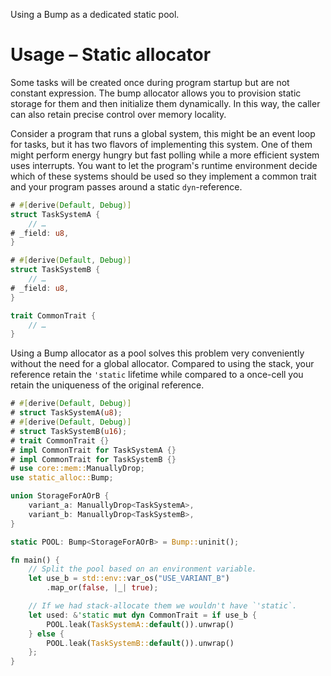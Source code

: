 Using a Bump as a dedicated static pool.

# Usage – Static allocator

Some tasks will be created once during program startup but are not constant expression. The
bump allocator allows you to provision static storage for them and then initialize them
dynamically. In this way, the caller can also retain precise control over memory locality.

Consider a program that runs a global system, this might be an event loop for tasks, but it has
two flavors of implementing this system. One of them might perform energy hungry but fast
polling while a more efficient system uses interrupts. You want to let the program's runtime
environment decide which of these systems should be used so they implement a common trait and
your program passes around a static `dyn`-reference.

```rust
# #[derive(Default, Debug)]
struct TaskSystemA {
    // …
# _field: u8,
}

# #[derive(Default, Debug)]
struct TaskSystemB {
    // …
# _field: u8,
}

trait CommonTrait {
    // …
}
```

Using a Bump allocator as a pool solves this problem very conveniently without the need for a
global allocator. Compared to using the stack, your reference retain the `'static` lifetime
while compared to a once-cell you retain the uniqueness of the original reference.

```rust
# #[derive(Default, Debug)]
# struct TaskSystemA(u8);
# #[derive(Default, Debug)]
# struct TaskSystemB(u16);
# trait CommonTrait {}
# impl CommonTrait for TaskSystemA {}
# impl CommonTrait for TaskSystemB {}
# use core::mem::ManuallyDrop;
use static_alloc::Bump;

union StorageForAOrB {
    variant_a: ManuallyDrop<TaskSystemA>,
    variant_b: ManuallyDrop<TaskSystemB>,
}

static POOL: Bump<StorageForAOrB> = Bump::uninit();

fn main() {
    // Split the pool based on an environment variable.
    let use_b = std::env::var_os("USE_VARIANT_B")
        .map_or(false, |_| true);

    // If we had stack-allocate them we wouldn't have `'static`.
    let used: &'static mut dyn CommonTrait = if use_b {
        POOL.leak(TaskSystemA::default()).unwrap()
    } else {
        POOL.leak(TaskSystemB::default()).unwrap()
    };
}
```
